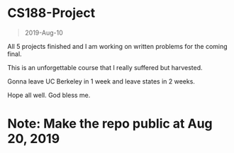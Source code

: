 # CS188-Project

> 2019-Aug-10

All 5 projects finished and I am working on written problems for the coming final.

This is an unforgettable course that I really suffered but harvested.

Gonna leave UC Berkeley in 1 week and leave states in 2 weeks.

Hope all well. God bless me.

# Note: Make the repo public at Aug 20, 2019
